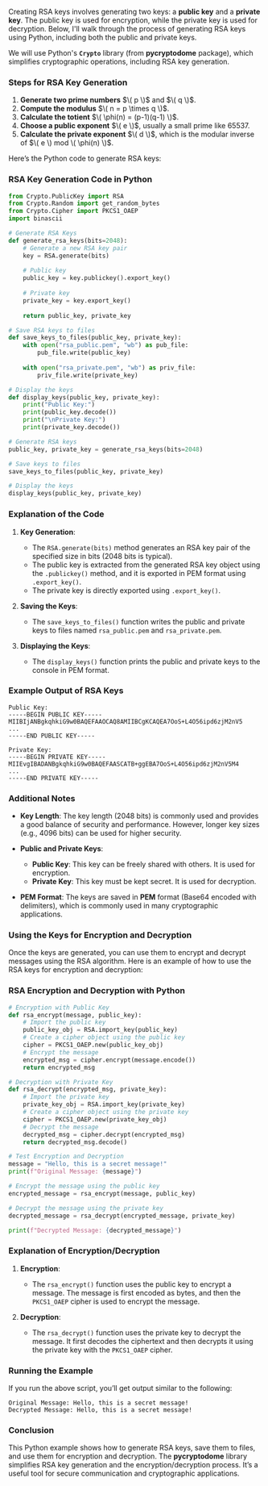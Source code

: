 Creating RSA keys involves generating two keys: a **public key** and a **private key**. The public key is used for encryption, while the private key is used for decryption. Below, I'll walk through the process of generating RSA keys using Python, including both the public and private keys.

We will use Python's **`Crypto`** library (from **pycryptodome** package), which simplifies cryptographic operations, including RSA key generation.

### **Steps for RSA Key Generation**

1. **Generate two prime numbers** $\( p \)$ and $\( q \)$.
2. **Compute the modulus** $\( n = p \times q \)$.
3. **Calculate the totient** $\( \phi(n) = (p-1)(q-1) \)$.
4. **Choose a public exponent** $\( e \)$, usually a small prime like 65537.
5. **Calculate the private exponent** $\( d \)$, which is the modular inverse of $\( e \) mod \( \phi(n) \)$.

Here’s the Python code to generate RSA keys:

### **RSA Key Generation Code in Python**

```python
from Crypto.PublicKey import RSA
from Crypto.Random import get_random_bytes
from Crypto.Cipher import PKCS1_OAEP
import binascii

# Generate RSA Keys
def generate_rsa_keys(bits=2048):
    # Generate a new RSA key pair
    key = RSA.generate(bits)
    
    # Public key
    public_key = key.publickey().export_key()
    
    # Private key
    private_key = key.export_key()
    
    return public_key, private_key

# Save RSA keys to files
def save_keys_to_files(public_key, private_key):
    with open("rsa_public.pem", "wb") as pub_file:
        pub_file.write(public_key)
        
    with open("rsa_private.pem", "wb") as priv_file:
        priv_file.write(private_key)

# Display the keys
def display_keys(public_key, private_key):
    print("Public Key:")
    print(public_key.decode())
    print("\nPrivate Key:")
    print(private_key.decode())

# Generate RSA keys
public_key, private_key = generate_rsa_keys(bits=2048)

# Save keys to files
save_keys_to_files(public_key, private_key)

# Display the keys
display_keys(public_key, private_key)
```

### **Explanation of the Code**

1. **Key Generation**:
   - The `RSA.generate(bits)` method generates an RSA key pair of the specified size in bits (2048 bits is typical).
   - The public key is extracted from the generated RSA key object using the `.publickey()` method, and it is exported in PEM format using `.export_key()`.
   - The private key is directly exported using `.export_key()`.

2. **Saving the Keys**:
   - The `save_keys_to_files()` function writes the public and private keys to files named `rsa_public.pem` and `rsa_private.pem`.

3. **Displaying the Keys**:
   - The `display_keys()` function prints the public and private keys to the console in PEM format.

### **Example Output of RSA Keys**

```text
Public Key:
-----BEGIN PUBLIC KEY-----
MIIBIjANBgkqhkiG9w0BAQEFAAOCAQ8AMIIBCgKCAQEA7OoS+L4O56ipd6zjM2nV5
...
-----END PUBLIC KEY-----

Private Key:
-----BEGIN PRIVATE KEY-----
MIIEvgIBADANBgkqhkiG9w0BAQEFAASCATB+ggEBA7OoS+L4O56ipd6zjM2nV5M4
...
-----END PRIVATE KEY-----
```

### **Additional Notes**

- **Key Length**: The key length (2048 bits) is commonly used and provides a good balance of security and performance. However, longer key sizes (e.g., 4096 bits) can be used for higher security.
  
- **Public and Private Keys**: 
  - **Public Key**: This key can be freely shared with others. It is used for encryption.
  - **Private Key**: This key must be kept secret. It is used for decryption.

- **PEM Format**: The keys are saved in **PEM** format (Base64 encoded with delimiters), which is commonly used in many cryptographic applications.

### **Using the Keys for Encryption and Decryption**

Once the keys are generated, you can use them to encrypt and decrypt messages using the RSA algorithm. Here is an example of how to use the RSA keys for encryption and decryption:

### **RSA Encryption and Decryption with Python**

```python
# Encryption with Public Key
def rsa_encrypt(message, public_key):
    # Import the public key
    public_key_obj = RSA.import_key(public_key)
    # Create a cipher object using the public key
    cipher = PKCS1_OAEP.new(public_key_obj)
    # Encrypt the message
    encrypted_msg = cipher.encrypt(message.encode())
    return encrypted_msg

# Decryption with Private Key
def rsa_decrypt(encrypted_msg, private_key):
    # Import the private key
    private_key_obj = RSA.import_key(private_key)
    # Create a cipher object using the private key
    cipher = PKCS1_OAEP.new(private_key_obj)
    # Decrypt the message
    decrypted_msg = cipher.decrypt(encrypted_msg)
    return decrypted_msg.decode()

# Test Encryption and Decryption
message = "Hello, this is a secret message!"
print(f"Original Message: {message}")

# Encrypt the message using the public key
encrypted_message = rsa_encrypt(message, public_key)

# Decrypt the message using the private key
decrypted_message = rsa_decrypt(encrypted_message, private_key)

print(f"Decrypted Message: {decrypted_message}")
```

### **Explanation of Encryption/Decryption**

1. **Encryption**: 
   - The `rsa_encrypt()` function uses the public key to encrypt a message. The message is first encoded as bytes, and then the `PKCS1_OAEP` cipher is used to encrypt the message.

2. **Decryption**: 
   - The `rsa_decrypt()` function uses the private key to decrypt the message. It first decodes the ciphertext and then decrypts it using the private key with the `PKCS1_OAEP` cipher.

### **Running the Example**

If you run the above script, you’ll get output similar to the following:

```text
Original Message: Hello, this is a secret message!
Decrypted Message: Hello, this is a secret message!
```

### **Conclusion**

This Python example shows how to generate RSA keys, save them to files, and use them for encryption and decryption. The **pycryptodome** library simplifies RSA key generation and the encryption/decryption process. It’s a useful tool for secure communication and cryptographic applications.

